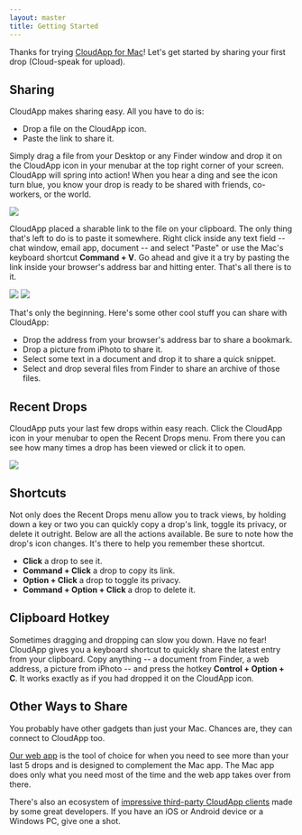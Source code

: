 ```yaml
---
layout: master
title: Getting Started
---
```


Thanks for trying [CloudApp for Mac][mas]! Let's get started by sharing your
first drop (Cloud-speak for upload).


## Sharing

CloudApp makes sharing easy. All you have to do is:

 - Drop a file on the CloudApp icon.
 - Paste the link to share it.

Simply drag a file from your Desktop or any Finder window and drop it on the
CloudApp icon in your menubar at the top right corner of your screen. CloudApp
will spring into action! When you hear a ding and see the icon turn blue, you
know your drop is ready to be shared with friends, co-workers, or the world.

![](http://f.cl.ly/assets/kb/mac-getting-started-1.png)

CloudApp placed a sharable link to the file on your clipboard. The only thing
that's left to do is to paste it somewhere. Right click inside any text field --
chat window, email app, document -- and select "Paste" or use the Mac's keyboard
shortcut **Command + V**. Go ahead and give it a try by pasting the link inside
your browser's address bar and hitting enter. That's all there is to it.

![](http://f.cl.ly/assets/kb/mac-getting-started-2.png)
![](http://f.cl.ly/assets/kb/mac-getting-started-3.png)

That's only the beginning. Here's some other cool stuff you can share with
CloudApp:

 - Drop the address from your browser's address bar to share a bookmark.
 - Drop a picture from iPhoto to share it.
 - Select some text in a document and drop it to share a quick snippet.
 - Select and drop several files from Finder to share an archive of those files.


## Recent Drops

CloudApp puts your last few drops within easy reach. Click the CloudApp icon in
your menubar to open the Recent Drops menu. From there you can see how many
times a drop has been viewed or click it to open.

![](http://f.cl.ly/assets/kb/mac-getting-started-4.png)


## Shortcuts

Not only does the Recent Drops menu allow you to track views, by holding down a
key or two you can quickly copy a drop's link, toggle its privacy, or delete it
outright. Below are all the actions available. Be sure to note how the drop's
icon changes. It's there to help you remember these shortcut.

 - **Click** a drop to see it.
 - **Command + Click** a drop to copy its link.
 - **Option + Click** a drop to toggle its privacy.
 - **Command + Option + Click** a drop to delete it.


## Clipboard Hotkey

Sometimes dragging and dropping can slow you down. Have no fear! CloudApp gives
you a keyboard shortcut to quickly share the latest entry from your clipboard.
Copy anything -- a document from Finder, a web address, a picture from iPhoto --
and press the hotkey **Control + Option + C**. It works exactly as if you had
dropped it on the CloudApp icon.


## Other Ways to Share

You probably have other gadgets than just your Mac. Chances are, they can
connect to CloudApp too.

[Our web app][web-app] is the tool of choice for when you need to see more than
your last 5 drops and is designed to complement the Mac app. The Mac app does
only what you need most of the time and the web app takes over from there.

There's also an ecosystem of [impressive third-party CloudApp
clients][third-party] made by some great developers. If you have an iOS or
Android device or a Windows PC, give one a shot.


[mas]: http://itunes.apple.com/us/app/cloud/id417602904?mt=12&ls=1
[web-app]: http://my.cl.ly
[third-party]: http://support.getcloudapp.com/customer/portal/articles/273553-third-party-apps

